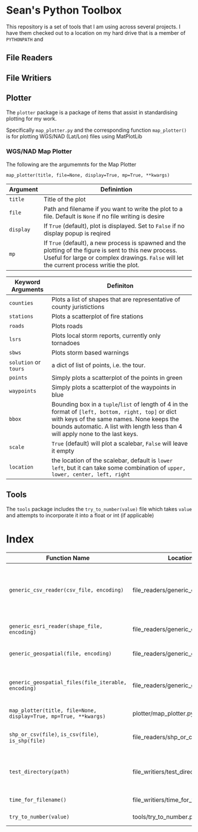 # Sean's Python Toolbox

This repository is a set of tools that I am using across several projects.  I have them checked out to a location on my hard drive that is a member of `PYTHONPATH` and 

## File Readers

## File Writiers 

## Plotter

The `plotter` package is a package of items that assist in standardising plotting for my work.

Specifically `map_plotter.py` and the corresponding function `map_plotter()` is for plotting WGS/NAD (Lat/Lon) files using MatPlotLib

### WGS/NAD Map Plotter

The following are the argumemnts for the Map Plotter

`map_plotter(title, file=None, display=True, mp=True, **kwargs)`

Argument | Definintion 
--- | --- 
`title` | Title of the plot
`file` | Path and filename if you want to write the plot to a file.  Default is `None` if no file writing is desire
`display` | If `True` (default), plot is displayed.  Set to `False` if no display popup is reqired
`mp` | If `True` (default), a new process is spawned and the plotting of the figure is sent to this new process.  Useful for large or complex drawings.  `False` will let the current process writie the plot.  

Keyword Arguments | Definiton
--- | --- 
`counties` | Plots a list of shapes that are representative of county juristictions
`stations` | Plots a scatterplot of fire stations
`roads` | Plots roads
`lsrs` | Plots local storm reports, currently only tornadoes 
`sbws` | Plots storm based warnings
`solution` or `tours` | a dict of list of points, i.e. the tour.  
`points` | Simply plots a scatterplot of the points in green
`waypoints` | Simply plots a scatterplot of the waypoints in blue
`bbox` | Bounding box in a `tuple`/`list` of length of 4 in the format of `[left, bottom, right, top]` or dict with keys of the same names.  None keeps the bounds automatic.  A list with length less than 4 will apply none to the last keys.   
`scale` | `True` (default) will plot a scalebar, `False` will leave it empty
`location` | the location of the scalebar, default is `lower left`, but it can take some combination of `upper, lower, center, left, right`


## Tools

The `tools` package includes the `try_to_number(value)` file which takes `value` and attempts to incorporate it into a float or int (if applicable)

# Index

Function Name | Location |  Notes
--- | --- | ---
`generic_csv_reader(csv_file, encoding)` | file_readers/generic_csv.py | Reads a CSV file with Geospatial data and returns the file with a a 'fake shape opbject' to ensure compatibility with ESRI Shape Files
`generic_esri_reader(shape_file, encoding)` | file_readers/generic_ersi.py | Reads a shape file and returns a list of features
`generic_geospatial(file, encoding)` | file_readers/generic_geospatial.py | Allows passing of a SHP/DBF file or a CSV file to be read
`generic_geospatial_files(file_iterable, encoding)` | file_readers/generic_geospatial.py | Allows passing of a `list` or `set` of SHP/DBF files or a CSV files to be read.  Can be mixed types
`map_plotter(title, file=None, display=True, mp=True, **kwargs)` | plotter/map_plotter.py | plotting WGS/NAD (Lat/Lon) data
`shp_or_csv(file)`, `is_csv(file)`, `is_shp(file)` |file_readers/shp_or_csv.py| Tests the extensions of the files passesd into `generic_geospatial()`
`test_directory(path)` | file_writiers/test_directory.py | Tests a file path and ensures the path exists.  If it does not exist, I will create the path
`time_for_filename()` | file_writiers/time_for_filename.py | Gets a time string for the file names.
`try_to_number(value)` | tools/try_to_number.py | Tries to make `value` into a float or int\
